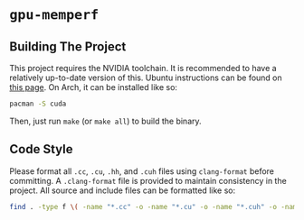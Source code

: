 # `gpu-memperf`

## Building The Project

This project requires the NVIDIA toolchain. It is recommended to have a
relatively up-to-date version of this. Ubuntu instructions can be found on
[this page](https://docs.nvidia.com/cuda/cuda-installation-guide-linux/). On
Arch, it can be installed like so:

```sh
pacman -S cuda
```

Then, just run `make` (or `make all`) to build the binary.

## Code Style

Please format all `.cc`, `.cu`, `.hh`, and `.cuh` files using `clang-format`
before committing. A `.clang-format` file is provided to maintain consistency in
the project. All source and include files can be formatted like so:

```sh
find . -type f \( -name "*.cc" -o -name "*.cu" -o -name "*.cuh" -o -name "*.hh" \) -exec clang-format -i {} +
```
